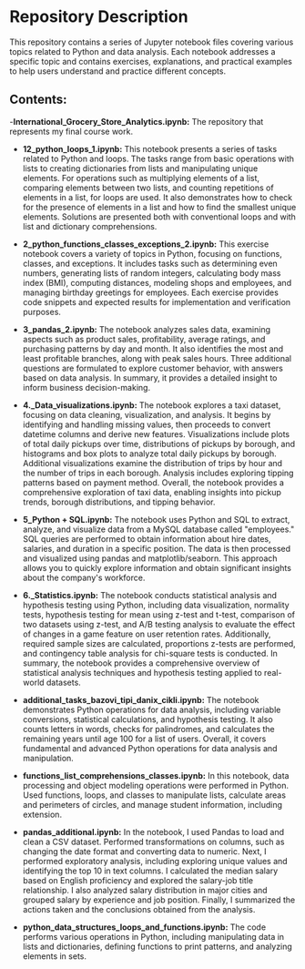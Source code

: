 # Repository Description

This repository contains a series of Jupyter notebook files covering various topics related to Python and data analysis. Each notebook addresses a specific topic and contains exercises, explanations, and practical examples to help users understand and practice different concepts.

## Contents:
-**International_Grocery_Store_Analytics.ipynb:** The repository that represents my final course work.

- **12_python_loops_1.ipynb:** This notebook presents a series of tasks related to Python and loops. The tasks range from basic operations with lists to creating dictionaries from lists and manipulating unique elements. For operations such as multiplying elements of a list, comparing elements between two lists, and counting repetitions of elements in a list, for loops are used. It also demonstrates how to check for the presence of elements in a list and how to find the smallest unique elements. Solutions are presented both with conventional loops and with list and dictionary comprehensions.

- **2_python_functions_classes_exceptions_2.ipynb:** This exercise notebook covers a variety of topics in Python, focusing on functions, classes, and exceptions. It includes tasks such as determining even numbers, generating lists of random integers, calculating body mass index (BMI), computing distances, modeling shops and employees, and managing birthday greetings for employees. Each exercise provides code snippets and expected results for implementation and verification purposes.

- **3_pandas_2.ipynb:** The notebook analyzes sales data, examining aspects such as product sales, profitability, average ratings, and purchasing patterns by day and month. It also identifies the most and least profitable branches, along with peak sales hours. Three additional questions are formulated to explore customer behavior, with answers based on data analysis. In summary, it provides a detailed insight to inform business decision-making.
- **4._Data_visualizations.ipynb:** The notebook explores a taxi dataset, focusing on data cleaning, visualization, and analysis. It begins by identifying and handling missing values, then proceeds to convert datetime columns and derive new features. Visualizations include plots of total daily pickups over time, distributions of pickups by borough, and histograms and box plots to analyze total daily pickups by borough. Additional visualizations examine the distribution of trips by hour and the number of trips in each borough. Analysis includes exploring tipping patterns based on payment method. Overall, the notebook provides a comprehensive exploration of taxi data, enabling insights into pickup trends, borough distributions, and tipping behavior.
- **5_Python + SQL.ipynb:** The notebook uses Python and SQL to extract, analyze, and visualize data from a MySQL database called "employees." SQL queries are performed to obtain information about hire dates, salaries, and duration in a specific position. The data is then processed and visualized using pandas and matplotlib/seaborn. This approach allows you to quickly explore information and obtain significant insights about the company's workforce.
- **6._Statistics.ipynb:** The notebook conducts statistical analysis and hypothesis testing using Python, including data visualization, normality tests, hypothesis testing for mean using z-test and t-test, comparison of two datasets using z-test, and A/B testing analysis to evaluate the effect of changes in a game feature on user retention rates. Additionally, required sample sizes are calculated, proportions z-tests are performed, and contingency table analysis for chi-square tests is conducted. In summary, the notebook provides a comprehensive overview of statistical analysis techniques and hypothesis testing applied to real-world datasets.

- **additional_tasks_bazovi_tipi_danix_cikli.ipynb:** The notebook demonstrates Python operations for data analysis, including variable conversions, statistical calculations, and hypothesis testing. It also counts letters in words, checks for palindromes, and calculates the remaining years until age 100 for a list of users. Overall, it covers fundamental and advanced Python operations for data analysis and manipulation.

- **functions_list_comprehensions_classes.ipynb:** In this notebook, data processing and object modeling operations were performed in Python. Used functions, loops, and classes to manipulate lists, calculate areas and perimeters of circles, and manage student information, including extension.

- **pandas_additional.ipynb:** In the notebook, I used Pandas to load and clean a CSV dataset. Performed transformations on columns, such as changing the date format and converting data to numeric. Next, I performed exploratory analysis, including exploring unique values ​​and identifying the top 10 in text columns. I calculated the median salary based on English proficiency and explored the salary-job title relationship. I also analyzed salary distribution in major cities and grouped salary by experience and job position. Finally, I summarized the actions taken and the conclusions obtained from the analysis.
- **python_data_structures_loops_and_functions.ipynb:** The code performs various operations in Python, including manipulating data in lists and dictionaries, defining functions to print patterns, and analyzing elements in sets.

